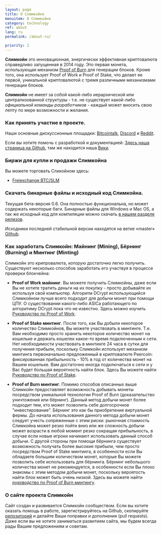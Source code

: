 ```yaml
---
layout: page
title: О Слимкойне
menuitem: О Слимкойне
category: technology
ref: about
lang: ru
permalink: /about-ru/

priority: 2
---
```

**Слимкойн** это инновационная, энергически эффективная криптовалюта справедливо запущенная в 2014 году. Это первая монета, использующая механизм [Proof of Burn](https://slimcoin.info/proof-of-burn-eli5-ru/) для генерации блоков. Кроме того, она использует Proof of Work и Proof of Stake, что делает ее первой, уникальной криптовалютой с тремя различными механизмами генерации блоков.

[//]: # (В 2020 году мы активны и **отличаемся** от большинства других сообществ «алькоинов». У нас нет иерархической и централизованной структуры, поэтому у нас нет _официальной команды разработчиков_ , которая извлекает выгоду из _премайна_ или _инстамайна_.)
[//]: # (Все, что мы хотим - это продолжить захватывающий эксперимент с технологией **Proof of Burn**. В нескольких словах Proof of Burn - это механизм, в котором вы получаете право находить блоки, если вы сжигаете монеты. _Вы уничтожаете свои деньги_ и получаете **долгосрочную** долгосрочную выгоду, имея шанс получить вознаграждение за блок.)
[//]: # (Звучит немного странно, да. Возможно, это легче понять как процесс **виртуального майнинга**. Мы подготовили простое объяснение ELI5 /proof-of-burn-eli5-ru/. Идея имеет очень некоторые интересные качества в области экономики.https://github.com/slimcoin-project/Slimcoin/wiki/The-magic-of-Proof-of-Burn. Это единственный механизм, который позволяет пользователям **управлять существующими монетами децентрализованным способом**.)
[//]: # (Узнать больше о преимуществах Слимкоина/advantages/.)

**Слимкойн** не имеет за собой какой-либо иерархической или централизованной структуры - т.е. не существует какой-либо _официальной команды разработчиков_ - каждый может вносить свою лепту по мере возможности и желания.

### Как принять участие в проекте.

Наши основные дискуссионные площадки: [Bitcointalk](https://bitcointalk.org/index.php?topic=1141676.0), [Discord](https://discord.gg/ffeDjmV) и [Reddit](http://reddit.com/r/slimcoin).

Если вы хотите помочь с разработкой и документацией: [Здесь наша страница на Github](https://github.com/slimcoin-project/), там же находится наша [Вики](https://github.com/slimcoin-project/Slimcoin/wiki).

### Биржи для купли и продажи Слимкойна

Вы можете торговать Сликойном здесь:

*   [Freiexchange BTC/SLM](https://freiexchange.com/market/SLM/BTC)

### Скачать бинарные файлы и исходный код Слимкойна.

Текущая бета-версия 0.6\. Она полностью функциональна, но может содержать некоторые баги. Бинарные файлы для Windows и Mac OS, а так же исходный код для компиляции можно скачать [в нашем разделе релизов](https://github.com/slimcoin-project/Slimcoin/releases).  

Исходники последней стабильной версии находятся на ветке «master» [Github](https://github.com/slimcoin-project/Slimcoin).

### Как заработать Слимкойн: Майнинг (Mining), Бёрнинг (Burning) и Минтинг (Minting)

Слимкойн это крипровалюта, которую достаточно легко получить. Существуют несколько способов заработать его участвуя в процессе проверки блокчейна:

*   **Proof of Work майнинг**. Вы можете получить Слимкойны, даже если Вы не хотите тратить деньги на их покупку - просто добывайте их используя свой компьютер. Алгоритм DCrypt использующийся Слимкойном лучше всего подходит для добычи монет при помощи ЦПУ. О существовании какого-либо ASICа работающего по алгоритиму DCrypt пока что не известно. Здесь можно изучить [Руководство по Proof of Work](/mining-guide-ru/).

*   **Proof of Stake минтинг**. После того, как Вы добыли некоторое количество Слимкойнов, Вы можете участвовать в минтинге. Т.е. Вам необходимо просто хранить некоторое количество монет на кошельке и держать кошелек какое-то время подключенным к сети. Нет необходимости участвовать в минтинге 24 часа в сутки для получения прибыли, поскольку Слимкойн использует механизм минтинга первоначально предложенный в криптовалюте Peercoin: фиксированная прибыльность - 10% в год от количества монет на Вашем кошельке. Вам достаточно иногда подключаться к сети и у Вас будет большая вероятность найти блок. Здесь Вы можете найти [Руководство по Proof of Stake](/proof-of-stake-guide-ru/).

*   **Proof of Burn минтинг**. Помимо способов описанных выше Слимкойн предоставляет возможность добывать монеты посредством уникальной технологии Proof of Burn (доказательство уничтожения или бёрнинг). Данный метод добычи монет более подходит тем, кто может позволить себе долгосрочное "инвестирование". Бёрнинг это как бы приобретение виртуальной фермы. До начала использования данного метода добычи монет следует учесть сопряженные с этим риски: рыночная стоимость Слимкойна может резко пойти вниз или же сложность добычи может возрасти в любой момент резко сокращая прибыльность, в случае если новые игроки начинают использовать данный способ добычи. С другой стороны при помощи бёрнинга существует возможность получать более высокие прибыли, чем просто посредством Proof of Stake минтинга, в особенности если Вы обладаете большим количеством монет, которые Вы можете позволить себе использовать для бёрнинга. Бёрнинг небольшого количества монет не рекомендуется, в особенности если Вы плохо знакомы с этим методом добычи монет, поскольку вероятость найти блок может быть очень низкой. Здесь вы можете найти [руководство по Proof of Burn минтингу](/proof-of-burn-guide-ru/).

[//]: # (### Сервис публикаций Inscription Service) 
[//]: # (и децентрализованные сайты)
[//]: # (Начиная с версии 0.5, у Слимкоина есть встроенный сервис публикации сайтов на блокчейне, который позволяет **публиковать сайты или блоги** децентрализованным путем _без хостинга или доменов_. Достаточно опубликовать контент в виде торрента и передать блокчейну Слимкоина упраление.)
[//]: # (Все, что вам необходимо сделать это использовать _inscription service_ предоставляемый через клиент Слимкоина.)
[//]: # (Сервис публикаций использует технологии Web2Web https://github.com/elendirx/web2web) 
[//]: # (и WebTorrent https://webtorrent.io/.)
[//]: # (Вашим читателям понадобится только браузер - никакого дополнительного программного обеспечения, поэтому вас сможет читать кто угодно, не только узкий круг техногиков.)
[//]: # (_Следите за развитием!_ Сервис находится в процессе развития и генератор страниц Web2Web еще только предстоит портировать. Но вы уже можете экспериментировать с ним.)

### О сайте проекта Слимкойн

Сайт создан и развивается Слимкойн сообществом. Если вы хотите оказать помощь в работе, зарегистрируйтесь на Github, скопируйте [репозиторий](https://github.com/slimcoin-project/slimcoin-project.github.io) и делайте Ваши поправки и дополнения (pull requests). Даже если вы не хотите заниматься развитием сайта, мы будем всегда рады Вашим предложениям и советам.
